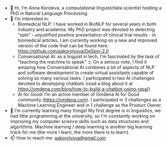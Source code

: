 - 👋 Hi, I’m Anna Koroleva, a computational linguist/data scientist holding a PhD in Natural Language Processing.
- 👀 I’m interested in:
     - Biomedical NLP: I have worked in BioNLP for several years in both industry and academia. My PhD project was devoted to detecting “spin” - unjustified positive presentation of clinical trial results - in biomedical articles. I am currently working on a new and improved version of the code that can be found here: https://github.com/aakorolyova/DeSpin-2.0
     - Conversational AI: as a linguist in tech, I'm fascinated by the task of "teaching the machine to speak" :). On a serious note, I find it amazing how Conversational AI combines a lot of aspects of NLP and software development to create virtual assistants capable of solving so many various tasks. I participated in two AI challenges devoted to developing chatbots (read a blog about it at https://omdena.com/blog/how-to-build-a-chatbot-using-rasa/)
     - AI for Good: I’m an active member of Omdena AI for Good community (https://omdena.com). I participated in 3 challenges as a Machine Learning Engineer and in 1 challenge as the Product Owner.
- 🌱 I’m currently learning many things! My first degree is in linguistics, we had little programming at the university, so I'm constantly working on improving my computer science skills such as data structures and algorithms. Machine learning / deep learning is another big learning track for me (the more I learn, the more there is to learn).
- 📫 How to reach me: aakorolyova@gmail.com

<!---
aakorolyova/aakorolyova is a ✨ special ✨ repository because its `README.md` (this file) appears on your GitHub profile.
You can click the Preview link to take a look at your changes.
--->
